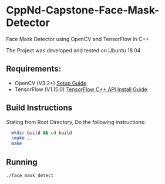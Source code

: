 # CppNd-Capstone-Face-Mask-Detector
Face Mask Detector using OpenCV and TensorFlow in C++

The Project was developed and tested on Ubuntu 18.04

## Requirements:
- OpenCV (V3.2+) [Setup Guide](https://www.pyimagesearch.com/2018/08/15/how-to-install-opencv-4-on-ubuntu/)
- TensorFlow (V1.15.0) [TensorFlow C++ API Install Guide](https://www.tensorflow.org/install/lang_c)

## Build Instructions
Stating from Root Directory, Do the following instructions:
```bash
  mkdir build && cd build
  cmake ..
  make
```
## Running
`./face_mask_detect`
